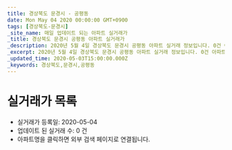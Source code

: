```yaml
---
title: 경상북도 문경시 - 공평동
date: Mon May 04 2020 00:00:00 GMT+0900
tags: [경상북도-문경시]
_site_name: 매일 업데이트 되는 아파트 실거래가
_title: 경상북도 문경시 공평동 아파트 실거래가
_description: 2020년 5월 4일 경상북도 문경시 공평동 아파트 실거래 정보입니다. 0건 아파트 정보가 있습니다.
_excerpt: 2020년 5월 4일 경상북도 문경시 공평동 아파트 실거래 정보입니다. 0건 아파트 정보가 있습니다.
_updated_time: 2020-05-03T15:00:00.000Z
_keywords: 경상북도,문경시,공평동
---
```






# 실거래가 목록
- 실거래가 등록일: 2020-05-04
- 업데이트 된 실거래 수: 0 건
- 아파트명을 클릭하면 외부 검색 페이지로 연결됩니다.




